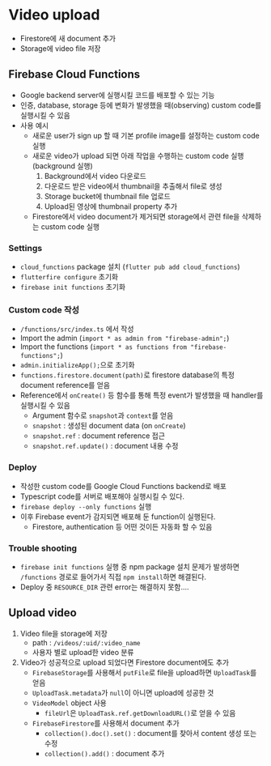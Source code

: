 # Video upload

- Firestore에 새 document 추가
- Storage에 video file 저장

## Firebase Cloud Functions

- Google backend server에 실행시킬 코드를 배포할 수 있는 기능
- 인증, database, storage 등에 변화가 발생했을 때(observing) custom code를 실행시킬 수 있음
- 사용 예시
  - 새로운 user가 sign up 할 때 기본 profile image를 설정하는 custom code 실행
  - 새로운 video가 upload 되면 아래 작업을 수행하는 custom code 실행 (background 실행)
    1. Background에서 video 다운로드
    2. 다운로드 받은 video에서 thumbnail을 추출해서 file로 생성
    3. Storage bucket에 thumbnail file 업로드
    4. Upload된 영상에 thumbnail property 추가
  - Firestore에서 video document가 제거되면 storage에서 관련 file을 삭제하는 custom code 실행

### Settings

- `cloud_functions` package 설치 (`flutter pub add cloud_functions`)
- `flutterfire configure` 초기화
- `firebase init functions` 초기화

### Custom code 작성

- `/functions/src/index.ts` 에서 작성
- Import the admin (`import * as admin from "firebase-admin";`)
- Import the functions (`import * as functions from "firebase-functions";`)
- `admin.initializeApp();`으로 초기화
- `functions.firestore.document(path)`로 firestore database의 특정 document reference를 얻음
- Reference에서 `onCreate()` 등 함수를 통해 특정 event가 발생했을 때 handler를 실행시킬 수 있음
  - Argument 함수로 `snapshot`과 `context`를 얻음
  - `snapshot` : 생성된 document data (on `onCreate`)
  - `snapshot.ref` : document reference 접근
  - `snapshot.ref.update()` : document 내용 수정

### Deploy

- 작성한 custom code를 Google Cloud Functions backend로 배포
- Typescript code를 서버로 배포해야 실행시킬 수 있다.
- `firebase deploy --only functions` 실행
- 이후 Firebase event가 감지되면 배포해 둔 function이 실행된다.
  - Firestore, authentication 등 어떤 것이든 자동화 할 수 있음

### Trouble shooting

- `firebase init functions` 실행 중 npm package 설치 문제가 발생하면 `/functions` 경로로 들어가서 직접 `npm install`하면 해결된다.
- Deploy 중 `RESOURCE_DIR` 관련 error는 해결하지 못함....

## Upload video

1. Video file을 storage에 저장
   - path : `/videos/:uid/:video_name`
   - 사용자 별로 upload한 video 분류
2. Video가 성공적으로 upload 되었다면 Firestore document에도 추가
   - `FirebaseStorage`를 사용해서 `putFile`로 file을 upload하면 `UploadTask`를 얻음
   - `UploadTask.metadata`가 `null`이 아니면 upload에 성공한 것
   - `VideoModel` object 사용
     - `fileUrl`은 `UploadTask.ref.getDownloadURL()`로 얻을 수 있음
   - `FirebaseFirestore`를 사용해서 document 추가
     - `collection().doc().set()` : document를 찾아서 content 생성 또는 수정
     - `collection().add()` : document 추가

